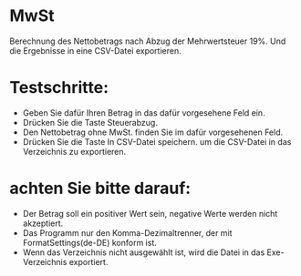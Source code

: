 # MwSt
Berechnung des Nettobetrags nach Abzug der Mehrwertsteuer 19%. Und die Ergebnisse in eine CSV-Datei exportieren.

# Testschritte:
- Geben Sie dafür Ihren Betrag in das dafür vorgesehene Feld ein.
- Drücken Sie die Taste Steuerabzug.
- Den Nettobetrag ohne MwSt. finden Sie im dafür vorgesehenen Feld.
- Drücken Sie die Taste In CSV-Datei speichern. 
  um die CSV-Datei in das Verzeichnis zu exportieren.
 
# achten Sie bitte darauf:
- Der Betrag soll ein positiver Wert sein, negative Werte werden nicht akzeptiert.
- Das Programm nur den Komma-Dezimaltrenner, der mit FormatSettings(de-DE) konform ist.
- Wenn das Verzeichnis nicht ausgewählt ist, wird die Datei in das Exe-Verzeichnis exportiert.
